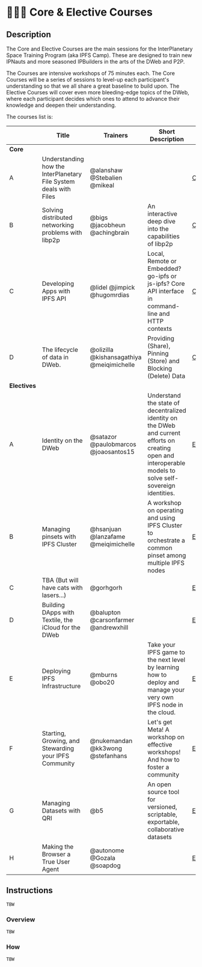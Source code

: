 # 👩🏽‍🏫 Core & Elective Courses

## Description

The Core and Elective Courses are the main sessions for the InterPlanetary Space Training Program (aka IPFS Camp). These are designed to train new IPNauts and more seasoned IPBuilders in the arts of the DWeb and P2P.

The Courses are intensive workshops of 75 minutes each. The Core Courses will be a series of sessions to level-up each participant's understanding so that we all share a great baseline to build upon. The Elective Courses will cover even more bleeding-edge topics of the DWeb, where each participant decides which ones to attend to advance their knowledge and deepen their understanding.

The courses list is:

|                | Title  | Trainers  | Short Description  | Link  |
|--------------- |------- |---------- |------------------- |------ |
| **Core**       | | | | |
| A              | Understanding how the InterPlanetary File System deals with Files       | @alanshaw @Stebalien @mikeal              |                                                                | [CORE_COURSE_A](https://github.com/ipfs/camp/tree/master/CORE_AND_ELECTIVE_COURSES/CORE_COURSE_A) |
| B              | Solving distributed networking problems with libp2p | @bigs @jacobheun @achingbrain            | An interactive deep dive into the capabilities of libp2p | [CORE_COURSE_B](https://github.com/ipfs/camp/tree/master/CORE_AND_ELECTIVE_COURSES/CORE_COURSE_B) |
| C              | Developing Apps with IPFS API | @lidel @jimpick @hugomrdias               |   Local, Remote or Embedded? go-ipfs or js-ipfs? Core API interface in command-line and HTTP contexts  | [CORE_COURSE_C](https://github.com/ipfs/camp/tree/master/CORE_AND_ELECTIVE_COURSES/CORE_COURSE_C) |
| D              | The lifecycle of data in DWeb.                                          | @olizilla @kishansagathiya @meiqimichelle | Providing (Share), Pinning (Store) and Blocking (Delete) Data  | [CORE_COURSE_D](https://github.com/ipfs/camp/tree/master/CORE_AND_ELECTIVE_COURSES/CORE_COURSE_D) |
| **Electives**  | | | | |
| A              | Identity on the DWeb                                                    | @satazor @paulobmarcos @joaosantos15      | Understand the state of decentralized identity on the DWeb and current efforts on creating open and interoperable models to solve self-sovereign identities.                                                             | [ELECTIVE_COURSE_A](https://github.com/ipfs/camp/tree/master/CORE_AND_ELECTIVE_COURSES/ELECTIVE_COURSE_A) |
| B              | Managing pinsets with IPFS Cluster                                      | @hsanjuan @lanzafame @meiqimichelle       | A workshop on operating and using IPFS Cluster to orchestrate a common pinset among multiple IPFS nodes                                                               | [ELECTIVE_COURSE_B](https://github.com/ipfs/camp/tree/master/CORE_AND_ELECTIVE_COURSES/ELECTIVE_COURSE_B) |
| C              | TBA (But will have cats with lasers...)                                                                    | @gorhgorh |                                                                                                 | [ELECTIVE_COURSE_C](https://github.com/ipfs/camp/tree/master/CORE_AND_ELECTIVE_COURSES/ELECTIVE_COURSE_C) |
| D              | Building DApps with Textile, the iCloud for the DWeb                    | @balupton @carsonfarmer @andrewxhill      |                                                                | [ELECTIVE_COURSE_D](https://github.com/ipfs/camp/tree/master/CORE_AND_ELECTIVE_COURSES/ELECTIVE_COURSE_D) |
| E              | Deploying IPFS Infrastructure                                           | @mburns @obo20                            | Take your IPFS game to the next level by learning how to deploy and manage your very own IPFS node in the cloud.                                                               | [ELECTIVE_COURSE_E](https://github.com/ipfs/camp/tree/master/CORE_AND_ELECTIVE_COURSES/ELECTIVE_COURSE_E) |
| F              | Starting, Growing, and Stewarding your IPFS Community                                                                     | @nukemandan @kk3wong @stefanhans                                  |Let's get Meta! A workshop on effective workshops! And how to foster a community                                                                | [ELECTIVE_COURSE_F](https://github.com/ipfs/camp/tree/master/CORE_AND_ELECTIVE_COURSES/ELECTIVE_COURSE_F) |
| G              | Managing Datasets with QRI                                              | @b5                    | An open source tool for versioned, scriptable, exportable, collaborative datasets | [ELECTIVE_COURSE_G](https://github.com/ipfs/camp/tree/master/CORE_AND_ELECTIVE_COURSES/ELECTIVE_COURSE_G) |
| H              | Making the Browser a True User Agent    | @autonome @Gozala @soapdog                |                                                                | [ELECTIVE_COURSE_H](https://github.com/ipfs/camp/tree/master/CORE_AND_ELECTIVE_COURSES/ELECTIVE_COURSE_H) |

## Instructions

`TBW`

### Overview

`TBW`

### How

`TBW`
